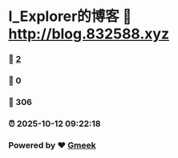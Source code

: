 # I_Explorer的博客 :link: http://blog.832588.xyz 
### :page_facing_up: [2](http://blog.832588.xyz/tag.html) 
### :speech_balloon: 0 
### :hibiscus: 306 
### :alarm_clock: 2025-10-12 09:22:18 
### Powered by :heart: [Gmeek](https://github.com/Meekdai/Gmeek)
